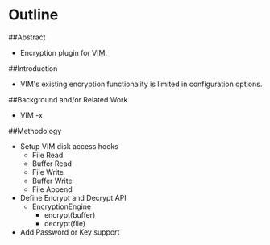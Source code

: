 # Outline

##Abstract
- Encryption plugin for VIM.

##Introduction
- VIM's existing encryption functionality is limited in configuration options.

##Background and/or Related Work
- VIM -x

##Methodology
- Setup VIM disk access hooks
    - File Read
    - Buffer Read
    - File Write
    - Buffer Write
    - File Append
- Define Encrypt and Decrypt API
    - EncryptionEngine
        - encrypt(buffer)
        - decrypt(file)
- Add Password or Key support
